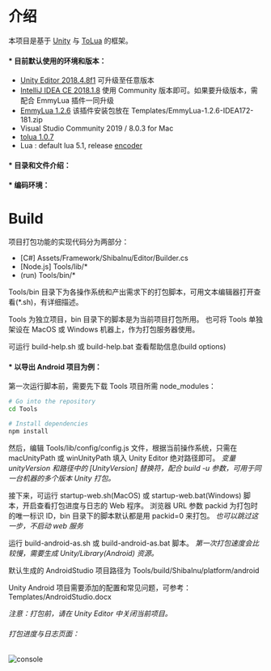 
# 介绍

本项目是基于 [Unity](https://unity.com) 与 [ToLua](https://github.com/topameng/tolua) 的框架。

#### * 目前默认使用的环境和版本：
  - [Unity Editor 2018.4.8f1](https://unity3d.com/cn/unity/whats-new/2018.4.8) 可升级至任意版本
  - [IntelliJ IDEA CE 2018.1.8](https://www.jetbrains.com/idea/download/other.html) 使用 Community 版本即可。如果要升级版本，需配合 EmmyLua 插件一同升级
  - [EmmyLua 1.2.6](https://emmylua.github.io) 该插件安装包放在 Templates/EmmyLua-1.2.6-IDEA172-181.zip
  - Visual Studio Community 2019 / 8.0.3 for Mac
  - [tolua 1.0.7](https://github.com/topameng/tolua)
  - Lua : default lua 5.1, release [encoder](https://github.com/lolo1208/unity3d-lolo/blob/master/Tools/tools/luaEncoder/readme.txt)

#### * 目录和文件介绍：

#### * 编码环境：


# Build
项目打包功能的实现代码分为两部分：
  - [C#] Assets/Framework/ShibaInu/Editor/Builder.cs
  - [Node.js] Tools/lib/* 
  - (run) Tools/bin/*

Tools/bin 目录下为各操作系统和产出需求下的打包脚本，可用文本编辑器打开查看(*.sh)，有详细描述。

Tools 为独立项目，bin 目录下的脚本是为当前项目打包所用。
也可将 Tools 单独架设在 MacOS 或 Windows 机器上，作为打包服务器使用。

可运行 build-help.sh 或 build-help.bat 查看帮助信息(build options)

#### * 以导出 Android 项目为例：

第一次运行脚本前，需要先下载 Tools 项目所需 node_modules：
```bash
# Go into the repository
cd Tools

# Install dependencies
npm install
```

然后，编辑 Tools/lib/config/config.js 文件，根据当前操作系统，只需在 macUnityPath 或 winUnityPath 填入 Unity Editor 绝对路径即可。
*变量 unityVersion 和路径中的 [UnityVersion] 替换符，配合 build -u 参数，可用于同一台机器的多个版本 Unity 打包。*

接下来，可运行 startup-web.sh(MacOS) 或 startup-web.bat(Windows) 脚本，开启查看打包进度与日志的 Web 程序。
浏览器 URL 参数 packid 为打包时的唯一标识 ID，bin 目录下的脚本默认都是用 packid=0 来打包。
*也可以跳过这一步，不启动 web 服务*

运行 build-android-as.sh 或 build-android-as.bat 脚本。
*第一次打包速度会比较慢，需要生成 Unity/Library(Android) 资源。*

默认生成的 AndroidStudio 项目路径为 Tools/build/ShibaInu/platform/android

Unity Android 项目需要添加的配置和常见问题，可参考：Templates/AndroidStudio.docx

*注意：打包前，请在 Unity Editor 中关闭当前项目。*

###### 打包进度与日志页面：

![console](https://raw.githubusercontent.com/lolo1208/unity3d-lolo/master/Templates/Screenshots/build-web-page.jpg)

